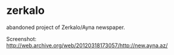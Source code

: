 zerkalo
=======

abandoned project of Zerkalo/Ayna newspaper.

Screenshot: http://web.archive.org/web/20120318173057/http://new.ayna.az/
